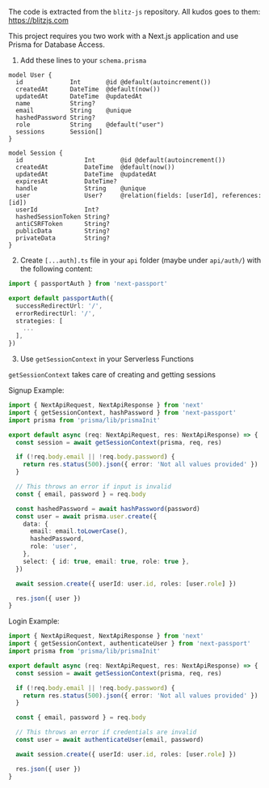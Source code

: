 The code is extracted from the `blitz-js` repository. All kudos goes to them: https://blitzjs.com

This project requires you two work with a Next.js application and use Prisma for Database Access.

1. Add these lines to your `schema.prisma`

```
model User {
  id             Int       @id @default(autoincrement())
  createdAt      DateTime  @default(now())
  updatedAt      DateTime  @updatedAt
  name           String?
  email          String    @unique
  hashedPassword String?
  role           String    @default("user")
  sessions       Session[]
}

model Session {
  id                 Int       @id @default(autoincrement())
  createdAt          DateTime  @default(now())
  updatedAt          DateTime  @updatedAt
  expiresAt          DateTime?
  handle             String    @unique
  user               User?     @relation(fields: [userId], references: [id])
  userId             Int?
  hashedSessionToken String?
  antiCSRFToken      String?
  publicData         String?
  privateData        String?
}
```

2. Create `[...auth].ts` file in your `api` folder (maybe under `api/auth/`) with the following content:

```typescript
import { passportAuth } from 'next-passport'

export default passportAuth({
  successRedirectUrl: '/',
  errorRedirectUrl: '/',
  strategies: [
    ...
  ],
})
```

3. Use `getSessionContext` in your Serverless Functions

`getSessionContext` takes care of creating and getting sessions

Signup Example:

```typescript
import { NextApiRequest, NextApiResponse } from 'next'
import { getSessionContext, hashPassword } from 'next-passport'
import prisma from 'prisma/lib/prismaInit'

export default async (req: NextApiRequest, res: NextApiResponse) => {
  const session = await getSessionContext(prisma, req, res)

  if (!req.body.email || !req.body.password) {
    return res.status(500).json({ error: 'Not all values provided' })
  }

  // This throws an error if input is invalid
  const { email, password } = req.body

  const hashedPassword = await hashPassword(password)
  const user = await prisma.user.create({
    data: {
      email: email.toLowerCase(),
      hashedPassword,
      role: 'user',
    },
    select: { id: true, email: true, role: true },
  })

  await session.create({ userId: user.id, roles: [user.role] })

  res.json({ user })
}
```

Login Example:

```typescript
import { NextApiRequest, NextApiResponse } from 'next'
import { getSessionContext, authenticateUser } from 'next-passport'
import prisma from 'prisma/lib/prismaInit'

export default async (req: NextApiRequest, res: NextApiResponse) => {
  const session = await getSessionContext(prisma, req, res)

  if (!req.body.email || !req.body.password) {
    return res.status(500).json({ error: 'Not all values provided' })
  }

  const { email, password } = req.body

  // This throws an error if credentials are invalid
  const user = await authenticateUser(email, password)

  await session.create({ userId: user.id, roles: [user.role] })

  res.json({ user })
}
```
